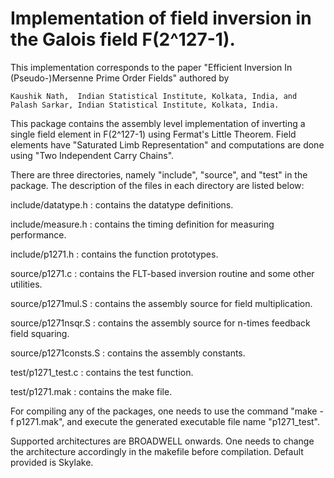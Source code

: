 # Implementation of field inversion in the Galois field F(2^127-1).

This implementation corresponds to the paper "Efficient Inversion In (Pseudo-)Mersenne Prime Order Fields" 
authored by

    Kaushik Nath,  Indian Statistical Institute, Kolkata, India, and   
    Palash Sarkar, Indian Statistical Institute, Kolkata, India.

This package contains the assembly level implementation of inverting a single field element in F(2^127-1) 
using Fermat's Little Theorem. Field elements have "Saturated Limb Representation" and computations are 
done using "Two Independent Carry Chains".

There are three directories, namely "include", "source", and "test" in the package. The description of the 
files in each directory are listed below:

include/datatype.h  	:  contains the datatype definitions.

include/measure.h   	:  contains the timing definition for measuring performance.

include/p1271.h    	:  contains the function prototypes.

source/p1271.c		:  contains the FLT-based inversion routine and some other utilities.

source/p1271mul.S	:  contains the assembly source for field multiplication.

source/p1271nsqr.S	:  contains the assembly source for n-times feedback field squaring.

source/p1271consts.S	:  contains the assembly constants.

test/p1271_test.c	:  contains the test function.

test/p1271.mak		:  contains the make file.
    
For compiling any of the packages, one needs to use the command "make -f p1271.mak", and execute the generated 
executable file name "p1271_test".

Supported architectures are BROADWELL onwards. 
One needs to change the architecture accordingly in the makefile before compilation. Default provided is Skylake.

